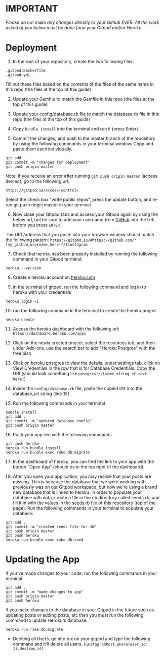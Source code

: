 # IMPORTANT
*Please do not make any changes directly to your Github EVER. All the work asked of you below must be done form your Gitpod and/or Heroku*

# Deployment

1. In the root of your repository, create the two following files:

```
.gitpod.Dockerfile
.gitpod.yml
```

Fill out these files based on the contents of the files of the same name in this repo (the files at the top of this guide)

2. Update your Gemfile to match the Gemfile in this repo (the files at the top of this guide)

3. Update your config/database.rb file to match the database.rb file in this repo (the files at the top of this guide)

4. Copy `bundle install` into the terminal and run it (press Enter).

5. Commit the changes, and push to the master branch of the repository by using the following commands in your terminal window. Copy and paste them each individually.

```
git add .
git commit -m "changes for deployment"
git push origin master
```

Note: if you receive an error after running `git push origin master` (access denied), go to the following url:

`https://gitpod.io/access-control/`

Select the check box "write public repos", press the update button, and re-run git push origin master in your terminal

6. Now close your Gitpod tabs and access your Gitpod again by using the below url, but be sure to add your username from [GitHub](https://github.com) into the URL before you press `ENTER`

The URL/address that you paste into your browser window should match the following pattern:
`https://gitpod.io/#https://github.com/*[my_github_username_here]*/finstagram`

7. Check that heroku has been properly installed by running the following command in your Gitpod terminal:

```
heroku --version
```

8. Create a heroku account on [heroku.com](https://heroku.com)

9. in the terminal of gitpod, run the following command and log in to heroku with your credentials

```
heroku login -i
```

10. run the following command in the terminal to create the heroku project

```
heroku create
```

11. Access the heroku dashboard with the following url: `https://dashboard.heroku.com/apps`

12. Click on the newly created project, select the resources tab, and then under Add-ons, use the search bar to add "Heroku Postgres" with the free plan

13. Click on heroku postgres to view the details, under settings tab, click on View Credentials in the row that is for Database Credentials. Copy the URI (should look something like `postgres://[some string of text here]`)

14. Inside the `config/database.rb` file, paste the copied `URI` into the database_url string (line 13)

15. Run the following commands in your terminal

```
bundle install
git add .
git commit -m "updated database config"
git push origin master
```

16. Push your app live with the following commands

```
git push heroku
heroku run bundle install
heroku run bundle exec rake db:migrate
```

17. In the dashboard of heroku, you can find the link to your app with the button "Open App" (should be in the top right of the dashboard)

18. After you open your application, you may realize that your posts are missing. This is because the database that we were working with previously was on our Gitpod workspace, but now we're using a brand new database that is linked to heroku. In order to populate your database with data, create a file in the db directory called seeds.rb, and fill it in with the values in the seeds.rb file of this repository (top of the page). Run the following commands in your terminal to populate your database:

```
git add .
git commit -m "created seeds file for db"
git push origin master
git push heroku
heroku run bundle exec rake db:seed
```

# Updating the App

If you've made changes to your code, run the following commands in your terminal

```
git add .
git commit -m "made changes to app"
git push origin master
git push heroku
```

If you make changes to the database in your Gitpod in the future such as updating posts or adding posts, etc then you must run the following command to update Heroku's database.

```
heroku run rake db:migrate
```

* Deleting all Users; go into tux on your gitpod and type the following command and it'll delete all users.
`FinstagramPost.where(user_id: 1).destroy_all`